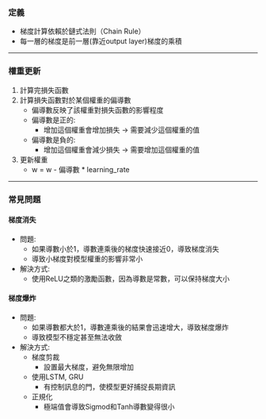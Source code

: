 ### 定義
 * 梯度計算依賴於鏈式法則（Chain Rule）
 * 每一層的梯度是前一層(靠近output layer)梯度的乘積
---
### 權重更新
1. 計算完損失函數
2. 計算損失函數對於某個權重的偏導數
	* 偏導數反映了該權重對損失函數的影響程度
	* 偏導數是正的: 
		* 增加這個權重會增加損失 -> 需要減少這個權重的值
	- 偏導數是負的:
		- 增加這個權重會減少損失 -> 需要增加這個權重的值
3. 更新權重
	* w = w - 偏導數 * learning_rate
---
### 常見問題
#### 梯度消失
* 問題:
	* 如果導數小於1，導數連乘後的梯度快速接近0，導致梯度消失
	* 導致小梯度對模型權重的影響非常小
* 解決方式:
	* 使用ReLU之類的激勵函數，因為導數是常數，可以保持梯度大小
#### 梯度爆炸
* 問題:
	* 如果導數都大於1，導數連乘後的結果會迅速增大，導致梯度爆炸
	* 導致模型不穩定甚至無法收斂
* 解決方式:
	* 梯度剪裁
		* 設置最大梯度，避免無限增加
	* 使用LSTM, GRU
		* 有控制訊息的門，使模型更好捕捉長期資訊
	* 正規化
		* 極端值會導致Sigmod和Tanh導數變得很小